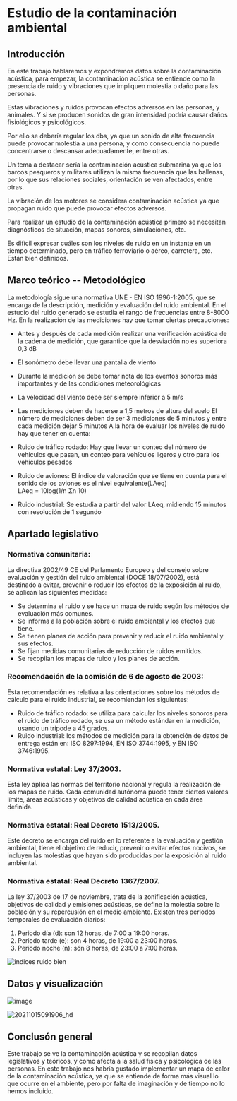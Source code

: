 # Estudio de la contaminación ambiental

## Introducción
En este trabajo hablaremos y expondremos datos sobre la contaminación acústica, para empezar, la contaminación acústica se entiende como la presencia de ruido y vibraciones que impliquen molestia o daño para las personas.

Estas vibraciones y ruidos provocan efectos adversos en las personas, y animales. Y si se producen sonidos de gran intensidad podría causar daños fisiológicos y psicológicos.

Por ello se debería regular los dbs, ya que un sonido de alta frecuencia puede provocar molestia a una persona, y como consecuencia no puede concentrarse o descansar adecuadamente, entre otras.

Un tema a destacar sería la contaminación acústica submarina ya que los barcos pesqueros y militares utilizan la misma frecuencia que las ballenas, por lo que sus relaciones sociales, orientación se ven afectados, entre otras.

La vibración de los motores se considera contaminación acústica ya que propagan ruido qué puede provocar efectos adversos.

Para realizar un estudio de la contaminación acústica primero se necesitan diagnósticos de situación, mapas sonoros, simulaciones, etc.

Es difícil expresar cuáles son los niveles de ruido en un instante en un tiempo determinado, pero en tráfico ferroviario o aéreo, carretera, etc. Están bien definidos.

## Marco teórico -- Metodológico

La metodología sigue una normativa UNE - EN ISO 1996-1:2005, que se encarga de la descripción, medición y evaluación del ruido ambiental.
En el estudio del ruido generado se estudia el rango de frecuencias entre 8-8000 Hz.
En la realización de las mediciones hay que tomar ciertas precauciones:
- Antes y después de cada medición realizar una verificación acústica de la cadena de medición, que garantice que la desviación no es superiora 0,3 dB
- El sonómetro debe llevar una pantalla de viento
- Durante la medición se debe tomar nota de los eventos sonoros más importantes y de las condiciones meteorológicas 
- La velocidad del viento debe ser siempre inferior a 5 m/s


- Las mediciones deben de hacerse a 1,5 metros de altura del suelo
El número de mediciones deben de ser 3 mediciones de 5 minutos y entre cada medición dejar 5 minutos 
A la hora de evaluar los niveles de ruido hay que tener en cuenta:
- Ruido de tráfico rodado: Hay que llevar un conteo del número de vehículos que  pasan, un conteo para vehículos ligeros y otro para los vehículos pesados
- Ruido de aviones: El índice de valoración que se tiene en cuenta para el sonido de los aviones es el nivel equivalente(LAeq)           
LAeq = 10log(1/n Σn 10)
- Ruido industrial: Se estudia a partir del valor LAeq, midiendo 15 minutos con resolución de 1 segundo


## Apartado legislativo

### Normativa comunitaria:

La directiva 2002/49 CE del Parlamento Europeo y del consejo sobre evaluación y gestión del ruido ambiental (DOCE 18/07/2002), está destinado a evitar, prevenir o reducir los efectos de la exposición al ruido, se aplican las siguientes medidas:
- Se determina el ruido y se hace un mapa de ruido según los métodos de evaluación más comunes.
- Se informa a la población sobre el ruido ambiental y los efectos que tiene.
- Se tienen planes de acción para prevenir y reducir el ruido ambiental y sus efectos.
- Se fijan medidas comunitarias de reducción de ruidos emitidos.
- Se recopilan los mapas de ruido y los planes de acción.

### Recomendación de la comisión de 6 de agosto de 2003:

Esta recomendación es relativa a las orientaciones sobre los métodos de cálculo para el ruido industrial, se recomiendan los siguientes:
- Ruido de tráfico rodado: se utiliza para calcular los niveles sonoros para el ruido de tráfico rodado, se usa un método estándar en la medición, usando un trípode a 45 grados.
- Ruido industrial: los métodos de medición para la obtención de datos de entrega están en: ISO 8297:1994, EN ISO 3744:1995, y EN ISO 3746:1995.

### Normativa estatal: Ley 37/2003.

Esta ley aplica las normas del territorio nacional y regula la realización de los mapas de ruido.
Cada comunidad autónoma puede tener ciertos valores límite, áreas acústicas y objetivos de calidad acústica en cada área definida.

### Normativa estatal: Real Decreto 1513/2005.

Este decreto se encarga del ruido en lo referente a la evaluación y gestión ambiental, tiene el objetivo de reducir, prevenir o evitar efectos nocivos, se incluyen las molestias que hayan sido producidas por la exposición al ruido ambiental.

### Normativa estatal: Real Decreto 1367/2007.

La ley 37/2003 de 17 de noviembre, trata de la zonificación acústica, objetivos de calidad y emisiones acústicas, se define la molestia sobre la población y su repercusión en el medio ambiente.
Existen tres periodos temporales de evaluación diarios:
1. Periodo día (d): son 12 horas, de 7:00 a 19:00 horas.
2. Periodo tarde (e): son 4 horas, de 19:00 a 23:00 horas.
3. Periodo noche (n): són 8 horas, de 23:00 a 7:00 horas.

![indices ruido bien](https://user-images.githubusercontent.com/91885951/135846554-5199b472-f17b-45cc-89b3-d0e652bec658.PNG)

## Datos y visualización
![image](https://user-images.githubusercontent.com/77575555/137465759-b2a9c353-9570-4d73-9373-b862ee9d8111.png)


![20211015091906_hd](https://user-images.githubusercontent.com/77575555/137465865-1845f436-742a-4407-bf9b-f1905448ee89.png)



## Conclusón general

Este trabajo se ve la contaminación acústica y se recopilan datos legislativos y teóricos, y como afecta a la salud física y psicológica de las personas.
En este trabajo nos habría gustado implementar un mapa de calor de la contaminación acústica, ya que se entiende de forma más visual lo que ocurre en el ambiente, pero por falta de imaginación y de tiempo no lo hemos incluído.




